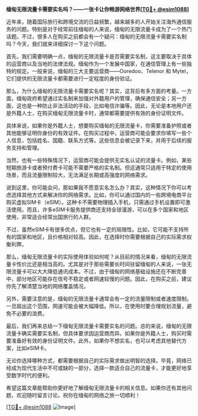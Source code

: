 **缅甸无限流量卡需要实名吗？——一张卡让你畅游网络世界[[TG💪+ @esim1088](https://t.me/s/esim1088)]**

近年来，随着国际旅行和跨境交流的日益频繁，越来越多的人开始关注海外通信服务的问题。特别是对于经常前往缅甸的人来说，缅甸的无限流量卡成为了一个热门话题。不过，很多人在购买之前都会有一个疑问：缅甸的无限流量卡需要实名制吗？今天，我们就来详细探讨一下这个问题。

首先，我们需要明确一点，缅甸的无限流量卡是否需要实名制，这主要取决于具体的运营商以及当地的法律法规。缅甸作为一个发展中国家，在通信管理上有一些独特的规定。一般来说，缅甸的三大主要运营商——Ooredoo、Telenor 和 Mytel，它们提供的无限流量卡都需要进行一定程度的身份验证。

那么，为什么缅甸的无限流量卡需要实名呢？其实，这背后有多方面的考量。一方面，缅甸政府希望通过实名制来加强对外籍用户的管理，确保通信安全；另一方面，这也是一种防止非法活动的手段，比如电信诈骗等。因此，无论是本地用户还是外籍人士，在购买缅甸无限流量卡时，通常都需要提供有效的身份证明文件。

具体来说，如果你是外籍人士，想要购买缅甸的无限流量卡，你需要准备护照或者其他能够证明你身份的有效证件。在购买过程中，运营商可能会要求你填写一些个人信息，包括姓名、国籍、联系方式等。这些信息会被记录下来，并用于后续的服务支持和管理。

当然，也有一些特殊情况下，运营商可能会提供无实名认证的流量卡。例如，某些短期旅游卡或者预付费卡可能不需要严格的实名制。但这通常只适用于特定的使用场景，而且流量限制较大，无法满足长期或高强度的网络需求。

说到这里，你可能会问，那如果我不愿意实名怎么办？其实，这种情况下你可以考虑选择其他方式来解决你的网络需求。比如，你可以通过国内的一些跨境电商平台购买虚拟SIM卡（eSIM）。这种卡不需要物理插入手机，只需通过手机设置即可激活使用。而且，许多eSIM卡服务提供商还支持全球漫游，可以在多个国家和地区使用，非常适合经常出国旅行的人群。

不过，虽然eSIM卡有很多优点，但它也有一定的局限性。比如，它可能不支持所有的国家和地区，且价格相对较高。因此，在选择时你需要根据自己的实际需求权衡利弊。

那么，缅甸无限流量卡的实际使用体验如何呢？从目前的情况来看，缅甸的无限流量卡性价比还是相当高的。尤其是对于那些需要长时间驻留缅甸的人来说，一张无限流量卡可以大大降低通讯成本。不过，由于缅甸的网络基础设施还在不断完善中，部分地区可能存在信号不稳定或者网速较慢的问题。因此，在购买之前，建议你先了解清楚当地的网络覆盖情况。

另外，需要注意的是，缅甸的无限流量卡通常会有一定的流量限制或者速度限制。一旦超出这个范围，网速可能会被大幅降低。所以，在使用时要合理规划流量，避免不必要的浪费。

最后，我们再来总结一下缅甸无限流量卡需要实名的问题。总的来说，缅甸的无限流量卡确实需要实名制，但具体要求因运营商而异。如果你是外籍人士，购买时需要准备好有效的身份证明文件。此外，如果你不想实名，也可以考虑其他替代方案，比如eSIM卡。

无论你选择哪种方式，都需要根据自己的实际需求做出明智的选择。毕竟，网络已经成为现代生活中不可或缺的一部分，选择一款适合自己的流量卡，才能更好地享受数字时代的便利。

希望这篇文章能帮助你更好地了解缅甸无限流量卡的相关信息。如果你还有其他问题，欢迎随时留言讨论。祝你在缅甸的网络之旅一切顺利！

[[TG💪+ @esim1088](https://t.me/s/esim1088) ![Image](https://i.postimg.cc/4NQfJmqS/Snipaste-2025-05-13-00-14-12.png)]